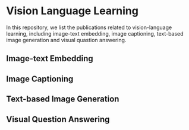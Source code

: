 # Vision Language Learning
In this repository, we list the publications related to vision-language learning, including image-text embedding, image captioning, text-based image generation and visual quastion answering.
## Image-text Embedding
## Image Captioning
## Text-based Image Generation
## Visual Question Answering
